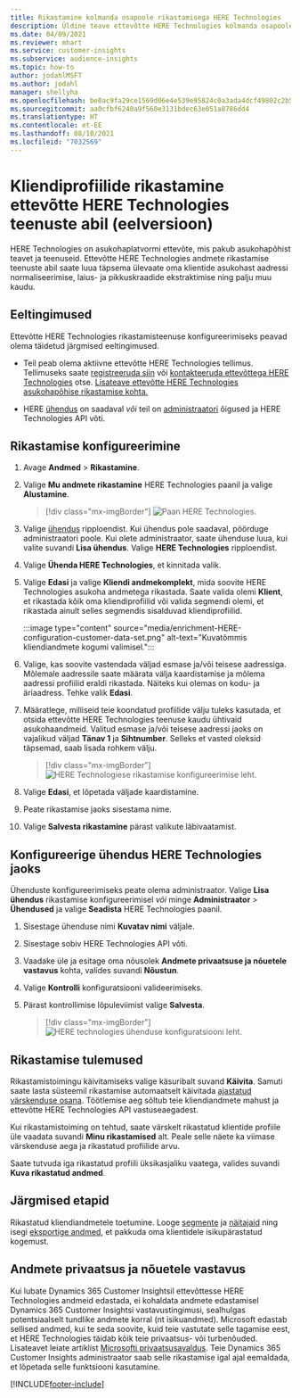 ```yaml
---
title: Rikastamine kolmanda osapoole rikastamisega HERE Technologies
description: Üldine teave ettevõtte HERE Technologies kolmanda osapoole rikastamise kohta.
ms.date: 04/09/2021
ms.reviewer: mhart
ms.service: customer-insights
ms.subservice: audience-insights
ms.topic: how-to
author: jodahlMSFT
ms.author: jodahl
manager: shellyha
ms.openlocfilehash: be0ac9fa29ce1569d06e4e539e95824c0a3ada4dcf49802c2b574e9d91730630
ms.sourcegitcommit: aa0cfbf6240a9f560e3131bdec63e051a8786dd4
ms.translationtype: HT
ms.contentlocale: et-EE
ms.lasthandoff: 08/10/2021
ms.locfileid: "7032569"
---
```

# <a name="enrichment-of-customer-profiles-with-here-technologies-preview"></a>Kliendiprofiilide rikastamine ettevõtte HERE Technologies teenuste abil (eelversioon)

HERE Technologies on asukohaplatvormi ettevõte, mis pakub asukohapõhist teavet ja teenuseid. Ettevõtte HERE Technologies andmete rikastamise teenuste abil saate luua täpsema ülevaate oma klientide asukohast aadressi normaliseerimise, laius- ja pikkuskraadide ekstraktimise ning palju muu kaudu.

## <a name="prerequisites"></a>Eeltingimused

Ettevõtte HERE Technologies rikastamisteenuse konfigureerimiseks peavad olema täidetud järgmised eeltingimused.

- Teil peab olema aktiivne ettevõtte HERE Technologies tellimus. Tellimuseks saate [registreeruda siin](https://developer.here.com/sign-up?utm_medium=referral&utm_source=Microsoft-Dynamics-CI&create=Freemium-Basic) või [kontakteeruda ettevõttega HERE Technologies](https://developer.here.com/help?utm_medium=referral&utm_source=Microsoft-Dynamics-CI#how-can-we-help-you) otse. [Lisateave ettevõtte HERE Technologies asukohapõhise rikastamise kohta.](https://developer.here.com/location-enrichment?cid=Dev-MicrosoftDynamics-DB-0-Dev-&utm_source=MicrosoftDynamics&utm_medium=referral&utm_campaign=Online_Dev_ReferralMicrosoft)

- HERE [ühendus](connections.md) on saadaval *või* teil on [administraatori](permissions.md#administrator) õigused ja HERE Technologies API võti.

## <a name="configure-the-enrichment"></a>Rikastamise konfigureerimine

1. Avage **Andmed** > **Rikastamine**. 

1. Valige **Mu andmete rikastamine** HERE Technologies paanil ja valige **Alustamine**.

   > [!div class="mx-imgBorder"]
   > ![Paan HERE Technologies.](media/HERE-tile.png "Paan „HERE Technologies“")

1. Valige [ühendus](connections.md) ripploendist. Kui ühendus pole saadaval, pöörduge administraatori poole. Kui olete administraator, saate ühenduse luua, kui valite suvandi **Lisa ühendus**. Valige **HERE Technologies** ripploendist. 

1. Valige **Ühenda HERE Technologies**, et kinnitada valik.

1.  Valige **Edasi** ja valige **Kliendi andmekomplekt**, mida soovite HERE Technologies asukoha andmetega rikastada. Saate valida olemi **Klient**, et rikastada kõik oma kliendiprofiilid või valida segmendi olemi, et rikastada ainult selles segmendis sisalduvad kliendiprofiilid.

    :::image type="content" source="media/enrichment-HERE-configuration-customer-data-set.png" alt-text="Kuvatõmmis kliendiandmete kogumi valimisel.":::

1. Valige, kas soovite vastendada väljad esmase ja/või teisese aadressiga. Mõlemale aadressile saate määrata välja kaardistamise ja mõlema aadressi profiilid eraldi rikastada. Näiteks kui olemas on kodu- ja äriaadress. Tehke valik **Edasi**.

1. Määratlege, milliseid teie koondatud profiilide välju tuleks kasutada, et otsida ettevõtte HERE Technologies teenuse kaudu ühtivaid asukohaandmeid. Valitud esmase ja/või teisese aadressi jaoks on vajalikud väljad **Tänav 1** ja **Sihtnumber**. Selleks et vasted oleksid täpsemad, saab lisada rohkem välju.

   > [!div class="mx-imgBorder"]
   > ![HERE Technologiese rikastamise konfigureerimise leht.](media/enrichment-HERE-configuration.png "HERE Technologiese rikastamise konfigureerimise leht")

1. Valige **Edasi**, et lõpetada väljade kaardistamine.

1. Peate rikastamise jaoks sisestama nime. 

1. Valige **Salvesta rikastamine** pärast valikute läbivaatamist.

## <a name="configure-the-connection-for-here-technologies"></a>Konfigureerige ühendus HERE Technologies jaoks 

Ühenduste konfigureerimiseks peate olema administraator. Valige **Lisa ühendus** rikastamise konfigureerimisel *või* minge **Administraator** > **Ühendused** ja valige **Seadista** HERE Technologies paanil.

1. Sisestage ühenduse nimi **Kuvatav nimi** väljale.

1. Sisestage sobiv HERE Technologies API võti.

1. Vaadake üle ja esitage oma nõusolek **Andmete privaatsuse ja nõuetele vastavus** kohta, valides suvandi **Nõustun**.

1. Valige **Kontrolli** konfiguratsiooni valideerimiseks.

1. Pärast kontrollimise lõpuleviimist valige **Salvesta**.

   > [!div class="mx-imgBorder"]
   > ![HERE technologies ühenduse konfiguratsiooni leht.](media/enrichment-HERE-connection.png "HERE technologies ühenduse konfiguratsiooni leht")

## <a name="enrichment-results"></a>Rikastamise tulemused

Rikastamistoimingu käivitamiseks valige käsuribalt suvand **Käivita**. Samuti saate lasta süsteemil rikastamise automaatselt käivitada [ajastatud värskenduse osana](system.md#schedule-tab). Töötlemise aeg sõltub teie kliendiandmete mahust ja ettevõtte HERE Technologies API vastuseaegadest.

Kui rikastamistoiming on tehtud, saate värskelt rikastatud klientide profiile üle vaadata suvandi **Minu rikastamised** alt. Peale selle näete ka viimase värskenduse aega ja rikastatud profiilide arvu.

Saate tutvuda iga rikastatud profiili üksikasjaliku vaatega, valides suvandi **Kuva rikastatud andmed**.

## <a name="next-steps"></a>Järgmised etapid

Rikastatud kliendiandmetele toetumine. Looge [segmente](segments.md) ja [näitajaid](measures.md) ning isegi [eksportige andmed](export-destinations.md), et pakkuda oma klientidele isikupärastatud kogemust.

## <a name="data-privacy-and-compliance"></a>Andmete privaatsus ja nõuetele vastavus

Kui lubate Dynamics 365 Customer Insightsil ettevõttesse HERE Technologies andmeid edastada, ei kohaldata andmete edastamisel Dynamics 365 Customer Insightsi vastavustingimusi, sealhulgas potentsiaalselt tundlike andmete korral (nt isikuandmed). Microsoft edastab sellised andmed, kui te seda soovite, kuid teie vastutate selle tagamise eest, et HERE Technologies täidab kõik teie privaatsus- või turbenõuded. Lisateavet leiate artiklist [Microsofti privaatsusavaldus](https://go.microsoft.com/fwlink/?linkid=396732).
Teie Dynamics 365 Customer Insights administraator saab selle rikastamise igal ajal eemaldada, et lõpetada selle funktsiooni kasutamine.


[!INCLUDE[footer-include](../includes/footer-banner.md)]
